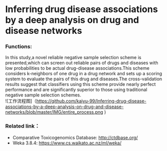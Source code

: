 # Inferring drug disease associations by a deep analysis on drug and disease networks
### Functions:
In this study,a novel reliable negative sample selection scheme is presented,which can screen out reliable pairs of drugs and diseases with low probabilities to be actual drug-disease associations.This scheme considers k-neighbors of one drug in a drug network and sets up a scoring system to evaluate the pairs of this drug and diseases.The cross-validation results suggest that classifiers using this scheme provide nearly perfect performance and are significantly superior to those using traditional negative sample selection schemes.<br>
![工作流程图]（https://github.com/kaiyu-99/Inferring-drug-disease-associations-by-a-deep-analysis-on-drug-and-disease-networks/blob/master/IMG/entire_process.png )

### Related link：<br>
* Comparative Toxicogenomics Database: http://ctdbase.org/<br>
* Weka 3.8.4: https://www.cs.waikato.ac.nz/ml/weka/
